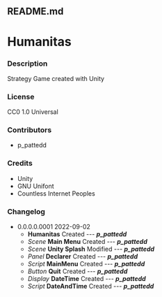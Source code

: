README.md
---------

**Humanitas**
=============

### Description
Strategy Game created with Unity

### License
CC0 1.0 Universal

### Contributors
- p_pattedd

### Credits
- Unity
- GNU Unifont
- Countless Internet Peoples

### Changelog
- 0.0.0.0.0001 2022-09-02
	- **Humanitas** Created --- ***p_pattedd***
	- *Scene* **Main Menu** Created --- ***p_pattedd***
	- *Scene* **Unity Splash** Modified --- ***p_pattedd***
	- *Panel* **Declarer** Created --- ***p_pattedd***
	- *Script* **MainMenu** Created --- ***p_pattedd***
	- *Button* **Quit** Created --- ***p_pattedd***
	- *Display* **DateTime** Created --- ***p_pattedd***
	- *Script* **DateAndTime** Created --- ***p_pattedd***
